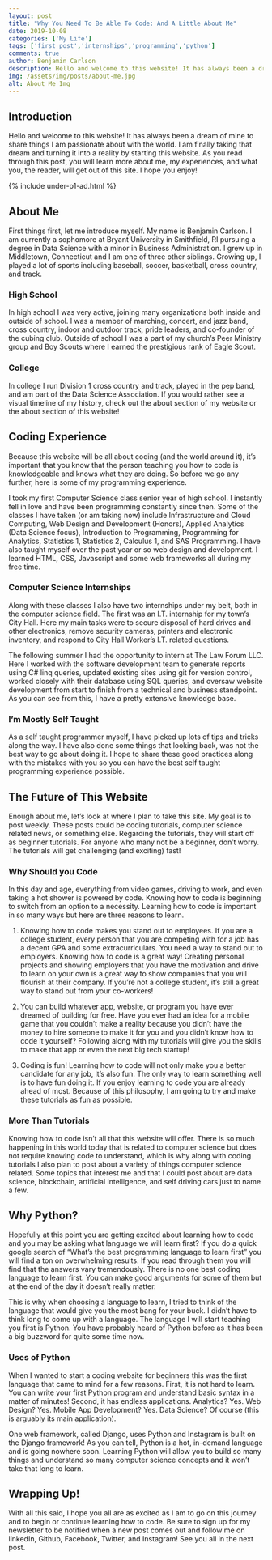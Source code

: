 ```yaml
---
layout: post
title: "Why You Need To Be Able To Code: And A Little About Me"
date: 2019-10-08
categories: ['My Life']
tags: ['first post','internships','programming','python']
comments: true
author: Benjamin Carlson
description: Hello and welcome to this website! It has always been a dream of mine to share things I am passionate about with the...
img: /assets/img/posts/about-me.jpg
alt: About Me Img
---
```


## Introduction
Hello and welcome to this website! It has always been a dream of mine to share things I am passionate about with the
world. I am finally taking that dream and turning it into a reality by starting this website. As you read through this post, you will learn more about me, my experiences, and what you, the reader, will get out of this site.
I hope you enjoy!

{% include under-p1-ad.html %}

## About Me
First things first, let me introduce myself. My name is Benjamin Carlson. I am currently a sophomore at
                Bryant
                University in Smithfield, RI pursuing a degree in Data Science with a minor in Business Administration.
                I grew up in
                Middletown, Connecticut and I am one of three other siblings. Growing up, I played a lot of sports
                including
                baseball,
                soccer, basketball, cross country, and track.

### High School
In high school I was very active, joining many organizations both inside and outside of school. I was a
            member of
            marching, concert, and jazz band, cross country, indoor and outdoor track, pride leaders, and co-founder of
            the cubing
            club. Outside of school I was a part of my church’s Peer Ministry group and Boy Scouts where I earned the
            prestigious
            rank of Eagle Scout.

### College
In college I run Division 1 cross country and track, played in the pep band, and am part of the Data Science
            Association. If you would rather see a visual timeline of my history, check out the about section of my
            website or the
            about section of this website!

## Coding Experience
Because this website will be all about coding (and the world around it), it’s important that you know that
            the person
            teaching you how to code is knowledgeable and knows what they are doing. So before we go any further, here
            is some of my
            programming experience.

I took my first Computer Science class senior year of high school. I instantly fell in love and have been
            programming
            constantly since then. Some of the classes I have taken (or am taking now) include Infrastructure and Cloud
            Computing,
            Web Design and Development (Honors), Applied Analytics (Data Science focus), Introduction to Programming,
            Programming
            for Analytics, Statistics 1, Statistics 2, Calculus 1, and SAS Programming. I have also taught myself over
            the past year
            or so web design and development. I learned HTML, CSS, Javascript and some web frameworks all during my free
            time.

### Computer Science Internships
Along with these classes I also have two internships under my belt, both in the computer science field. The
            first was an
            I.T. internship for my town’s City Hall. Here my main tasks were to secure disposal of hard drives and other
            electronics, remove security cameras, printers and electronic inventory, and respond to City Hall Worker’s
            I.T. related
            questions.

The following summer I had the opportunity to intern at The Law Forum LLC. Here I worked with the software
            development
            team to generate reports using C# linq queries, updated existing sites using git for version control, worked
            closely
            with their database using SQL queries, and oversaw website development from start to finish from a technical
            and
            business standpoint. As you can see from this, I have a pretty extensive knowledge base.

### I’m Mostly Self Taught
As a self taught programmer myself, I have picked up lots of tips and tricks along the way. I have also done
            some things
            that looking back, was not the best way to go about doing it. I hope to share these good practices along
            with the
            mistakes with you so you can have the best self taught programming experience possible.

## The Future of This Website
Enough about me, let’s look at where I plan to take this site. My goal is to post weekly. These posts could
            be coding
            tutorials, computer science related news, or something else. Regarding the tutorials, they will start off as
            beginner
            tutorials. For anyone who many not be a beginner, don’t worry. The tutorials will get challenging (and
            exciting) fast!

### Why Should you Code
In this day and age, everything from video games, driving to work, and even taking a hot shower is powered
            by code.
            Knowing how to code is beginning to switch from an option to a necessity. Learning how to code is important
            in so many
            ways but here are three reasons to learn.

1. Knowing how to code makes you stand out to employees. If you are a college student, every person that you
            are
            competing with for a job has a decent GPA and some extracurriculars. You need a way to stand out to
            employers. Knowing
            how to code is a great way! Creating personal projects and showing employers that you have the motivation
            and drive to
            learn on your own is a great way to show companies that you will flourish at their company. If you’re not a
            college
            student, it’s still a great way to stand out from your co-workers!

2. You can build whatever app, website, or program you have ever dreamed of building for free. Have you ever
            had an idea
            for a mobile game that you couldn’t make a reality because you didn’t have the money to hire someone to make
            it for you
            and you didn’t know how to code it yourself? Following along with my tutorials will give you the skills to
            make that app
            or even the next big tech startup!

3. Coding is fun! Learning how to code will not only make you a better candidate for any job, it’s also fun.
            The only
            way to learn something well is to have fun doing it. If you enjoy learning to code you are already ahead of
            most.
            Because of this philosophy, I am going to try and make these tutorials as fun as possible.

### More Than Tutorials
Knowing how to code isn’t all that this website will offer. There is so much happening in this world today
            that is
            related to computer science but does not require knowing code to understand, which is why along with coding
            tutorials I
            also plan to post about a variety of things computer science related. Some topics that interest me and that
            I could post
            about are data science, blockchain, artificial intelligence, and self driving cars just to name a few.

## Why Python?
Hopefully at this point you are getting excited about learning how to code and you may be asking what
            language we will
            learn first? If you do a quick google search of “What’s the best programming language to learn first” you
            will find a
            ton on overwhelming results. If you read through them you will find that the answers vary tremendously.
            There is no one
            best coding language to learn first. You can make good arguments for some of them but at the end of the day
            it doesn’t
            really matter.

This is why when choosing a language to learn, I tried to think of the language that would give you the most
            bang for
            your buck. I didn’t have to think long to come up with a language. The language I will start teaching you
            first is
            Python. You have probably heard of Python before as it has been a big buzzword for quite some time now.

### Uses of Python
When I wanted to start a coding website for beginners this was the first language that came to mind for a
            few reasons.
            First, it is not hard to learn. You can write your first Python program and understand basic syntax in a
            matter of
            minutes! Second, it has endless applications. Analytics? Yes. Web Design? Yes. Mobile App Development? Yes.
            Data
            Science? Of course (this is arguably its main application).

One web framework, called Django, uses Python and Instagram is built on the Django framework! As you can
            tell, Python is
            a hot, in-demand language and is going nowhere soon. Learning Python will allow you to build so many things
            and
            understand so many computer science concepts and it won’t take that long to learn.

## Wrapping Up!
With all this said, I hope you all are as excited as I am to go on this journey and to begin or continue
            learning how to
            code. Be sure to sign up for my newsletter to be notified when a new post comes out and follow me on
            linkedIn, Github,
            Facebook, Twitter, and Instagram! See you all in the next post.
